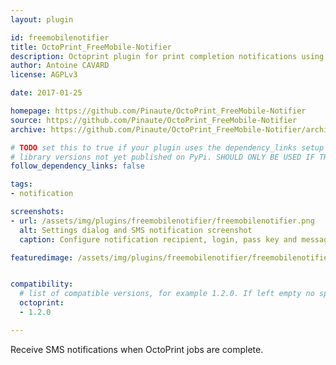 ```yaml
---
layout: plugin

id: freemobilenotifier
title: OctoPrint_FreeMobile-Notifier
description: Octoprint plugin for print completion notifications using Free (Free is a French telecommunications company)
author: Antoine CAVARD
license: AGPLv3

date: 2017-01-25

homepage: https://github.com/Pinaute/OctoPrint_FreeMobile-Notifier
source: https://github.com/Pinaute/OctoPrint_FreeMobile-Notifier
archive: https://github.com/Pinaute/OctoPrint_FreeMobile-Notifier/archive/master.zip

# TODO set this to true if your plugin uses the dependency_links setup parameter to include
# library versions not yet published on PyPi. SHOULD ONLY BE USED IF THERE IS NO OTHER OPTION!
follow_dependency_links: false

tags:
- notification

screenshots:
- url: /assets/img/plugins/freemobilenotifier/freemobilenotifier.png
  alt: Settings dialog and SMS notification screenshot
  caption: Configure notification recipient, login, pass key and message.

featuredimage: /assets/img/plugins/freemobilenotifier/freemobilenotifier.png


compatibility:
  # list of compatible versions, for example 1.2.0. If left empty no specific version requirement will be assumed
  octoprint:
  - 1.2.0

---
```


Receive SMS notifications when OctoPrint jobs are complete.